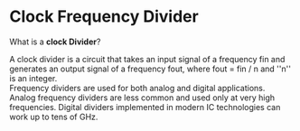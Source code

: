 # Clock Frequency Divider

What is a **clock Divider**?


A clock divider is a circuit that takes an input signal of a frequency fin and generates an output signal of a frequency fout, where fout = fin / n and ''n'' is an integer. 
\
Frequency dividers are used for both analog and digital applications. 
\
Analog frequency dividers are less common and used only at very high frequencies. Digital dividers implemented in modern IC technologies can work up to tens of GHz.
